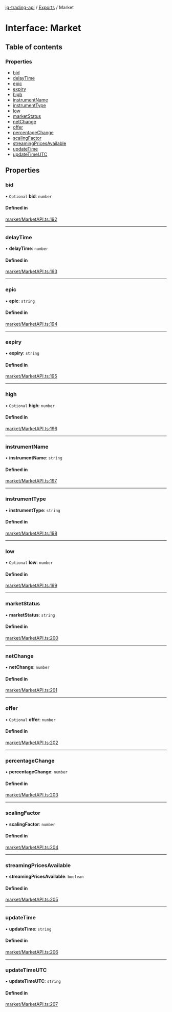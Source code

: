 [ig-trading-api](../README.md) / [Exports](../modules.md) / Market

# Interface: Market

## Table of contents

### Properties

- [bid](Market.md#bid)
- [delayTime](Market.md#delaytime)
- [epic](Market.md#epic)
- [expiry](Market.md#expiry)
- [high](Market.md#high)
- [instrumentName](Market.md#instrumentname)
- [instrumentType](Market.md#instrumenttype)
- [low](Market.md#low)
- [marketStatus](Market.md#marketstatus)
- [netChange](Market.md#netchange)
- [offer](Market.md#offer)
- [percentageChange](Market.md#percentagechange)
- [scalingFactor](Market.md#scalingfactor)
- [streamingPricesAvailable](Market.md#streamingpricesavailable)
- [updateTime](Market.md#updatetime)
- [updateTimeUTC](Market.md#updatetimeutc)

## Properties

### bid

• `Optional` **bid**: `number`

#### Defined in

[market/MarketAPI.ts:192](https://github.com/bennycode/ig-trading-api/blob/c7d6810/src/market/MarketAPI.ts#L192)

---

### delayTime

• **delayTime**: `number`

#### Defined in

[market/MarketAPI.ts:193](https://github.com/bennycode/ig-trading-api/blob/c7d6810/src/market/MarketAPI.ts#L193)

---

### epic

• **epic**: `string`

#### Defined in

[market/MarketAPI.ts:194](https://github.com/bennycode/ig-trading-api/blob/c7d6810/src/market/MarketAPI.ts#L194)

---

### expiry

• **expiry**: `string`

#### Defined in

[market/MarketAPI.ts:195](https://github.com/bennycode/ig-trading-api/blob/c7d6810/src/market/MarketAPI.ts#L195)

---

### high

• `Optional` **high**: `number`

#### Defined in

[market/MarketAPI.ts:196](https://github.com/bennycode/ig-trading-api/blob/c7d6810/src/market/MarketAPI.ts#L196)

---

### instrumentName

• **instrumentName**: `string`

#### Defined in

[market/MarketAPI.ts:197](https://github.com/bennycode/ig-trading-api/blob/c7d6810/src/market/MarketAPI.ts#L197)

---

### instrumentType

• **instrumentType**: `string`

#### Defined in

[market/MarketAPI.ts:198](https://github.com/bennycode/ig-trading-api/blob/c7d6810/src/market/MarketAPI.ts#L198)

---

### low

• `Optional` **low**: `number`

#### Defined in

[market/MarketAPI.ts:199](https://github.com/bennycode/ig-trading-api/blob/c7d6810/src/market/MarketAPI.ts#L199)

---

### marketStatus

• **marketStatus**: `string`

#### Defined in

[market/MarketAPI.ts:200](https://github.com/bennycode/ig-trading-api/blob/c7d6810/src/market/MarketAPI.ts#L200)

---

### netChange

• **netChange**: `number`

#### Defined in

[market/MarketAPI.ts:201](https://github.com/bennycode/ig-trading-api/blob/c7d6810/src/market/MarketAPI.ts#L201)

---

### offer

• `Optional` **offer**: `number`

#### Defined in

[market/MarketAPI.ts:202](https://github.com/bennycode/ig-trading-api/blob/c7d6810/src/market/MarketAPI.ts#L202)

---

### percentageChange

• **percentageChange**: `number`

#### Defined in

[market/MarketAPI.ts:203](https://github.com/bennycode/ig-trading-api/blob/c7d6810/src/market/MarketAPI.ts#L203)

---

### scalingFactor

• **scalingFactor**: `number`

#### Defined in

[market/MarketAPI.ts:204](https://github.com/bennycode/ig-trading-api/blob/c7d6810/src/market/MarketAPI.ts#L204)

---

### streamingPricesAvailable

• **streamingPricesAvailable**: `boolean`

#### Defined in

[market/MarketAPI.ts:205](https://github.com/bennycode/ig-trading-api/blob/c7d6810/src/market/MarketAPI.ts#L205)

---

### updateTime

• **updateTime**: `string`

#### Defined in

[market/MarketAPI.ts:206](https://github.com/bennycode/ig-trading-api/blob/c7d6810/src/market/MarketAPI.ts#L206)

---

### updateTimeUTC

• **updateTimeUTC**: `string`

#### Defined in

[market/MarketAPI.ts:207](https://github.com/bennycode/ig-trading-api/blob/c7d6810/src/market/MarketAPI.ts#L207)
